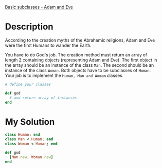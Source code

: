 [Basic subclasses - Adam and Eve](https://www.codewars.com/kata/547274e24481cfc469000416)

# Description
According to the creation myths of the Abrahamic religions, Adam and Eve were the first Humans to wander the Earth.

You have to do God's job. The creation method must return an array of length 2 containing objects (representing Adam and
Eve). The first object in the array should be an instance of the class `Man`. The second should be an instance of the 
class `Woman`. Both objects have to be subclasses of `Human`. Your job is to implement the `Human, Man and Woman` 
classes.

```ruby
# define your classes

def god
  # and return array of instances
end
```

# My Solution
```ruby
class Human; end
class Man < Human; end
class Woman < Human; end

def god
  [Man.new, Woman.new]
end
```
